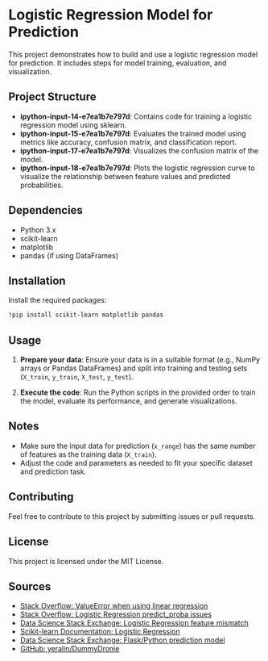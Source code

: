
# Logistic Regression Model for Prediction

This project demonstrates how to build and use a logistic regression model for prediction. It includes steps for model training, evaluation, and visualization.

## Project Structure

- **ipython-input-14-e7ea1b7e797d**: Contains code for training a logistic regression model using sklearn.
- **ipython-input-15-e7ea1b7e797d**: Evaluates the trained model using metrics like accuracy, confusion matrix, and classification report.
- **ipython-input-17-e7ea1b7e797d**: Visualizes the confusion matrix of the model.
- **ipython-input-18-e7ea1b7e797d**: Plots the logistic regression curve to visualize the relationship between feature values and predicted probabilities.

## Dependencies

- Python 3.x
- scikit-learn
- matplotlib
- pandas (if using DataFrames)

## Installation

Install the required packages:

```bash
!pip install scikit-learn matplotlib pandas
```

## Usage

1. **Prepare your data**: Ensure your data is in a suitable format (e.g., NumPy arrays or Pandas DataFrames) and split into training and testing sets (`X_train`, `y_train`, `X_test`, `y_test`).

2. **Execute the code**: Run the Python scripts in the provided order to train the model, evaluate its performance, and generate visualizations.

## Notes

- Make sure the input data for prediction (`x_range`) has the same number of features as the training data (`X_train`).
- Adjust the code and parameters as needed to fit your specific dataset and prediction task.

## Contributing

Feel free to contribute to this project by submitting issues or pull requests.

## License

This project is licensed under the MIT License.

## Sources

- [Stack Overflow: ValueError when using linear regression](https://stackoverflow.com/questions/73132252/valueerror-x-has-1-features-but-linearregression-is-expecting-2-features-as-in)
- [Stack Overflow: Logistic Regression predict_proba issues](https://stackoverflow.com/questions/57226375/sklearn-logistic-regression-predict-proba-returning-0-or-1)
- [Data Science Stack Exchange: Logistic Regression feature mismatch](https://datascience.stackexchange.com/questions/57243/sklearn-valueerror-x-has-2-features-per-sample-expecting-11)
- [Scikit-learn Documentation: Logistic Regression](https://scikit-learn.org/stable/modules/generated/sklearn.linear_model.LogisticRegression.html)
- [Data Science Stack Exchange: Flask/Python prediction model](https://datascience.stackexchange.com/questions/74396/logistic-regression-based-prediction-model-using-flaskpython-to-predict-if-stu)
- [GitHub: yeralin/DummyDronie](https://github.com/yeralin/DummyDronie)

